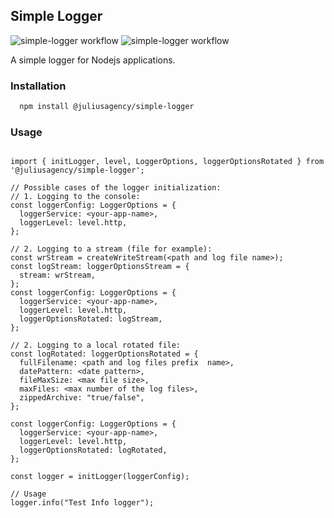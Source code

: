 ## Simple Logger
![simple-logger workflow](https://github.com/juliusagency/jla-node-monorepo/actions/workflows/simple-logger-test.yaml/badge.svg)
![simple-logger workflow](https://github.com/juliusagency/jla-node-monorepo/actions/workflows/simple-logger-github.yaml/badge.svg)

A simple logger for Nodejs applications.

### Installation
```bash
  npm install @juliusagency/simple-logger
```
### Usage
```

import { initLogger, level, LoggerOptions, loggerOptionsRotated } from '@juliusagency/simple-logger';

// Possible cases of the logger initialization:
// 1. Logging to the console:
const loggerConfig: LoggerOptions = {
  loggerService: <your-app-name>,
  loggerLevel: level.http,
};

// 2. Logging to a stream (file for example):
const wrStream = createWriteStream(<path and log file name>);
const logStream: loggerOptionsStream = {
  stream: wrStream,
};
const loggerConfig: LoggerOptions = {
  loggerService: <your-app-name>,
  loggerLevel: level.http,
  loggerOptionsRotated: logStream,
};

// 2. Logging to a local rotated file:
const logRotated: loggerOptionsRotated = {
  fullFilename: <path and log files prefix  name>,
  datePattern: <date pattern>,
  fileMaxSize: <max file size>,
  maxFiles: <max number of the log files>,
  zippedArchive: "true/false",
};

const loggerConfig: LoggerOptions = {
  loggerService: <your-app-name>,
  loggerLevel: level.http,
  loggerOptionsRotated: logRotated,
};

const logger = initLogger(loggerConfig);

// Usage
logger.info("Test Info logger");
```